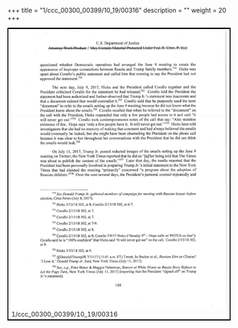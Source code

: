 +++
title = "1/ccc_00300_00399/10_19/00316"
description = ""
weight = 20
+++

<table style="border:2px solid black;max-width:800px;max-height:800px;" 
><tr><td>
<img class="center-fit-jpg"
src="/jpg_/jpg_mueller_report_searchable_316.jpg">
1/ccc_00300_00399/10_19/00316
</img></td></tr></table>
